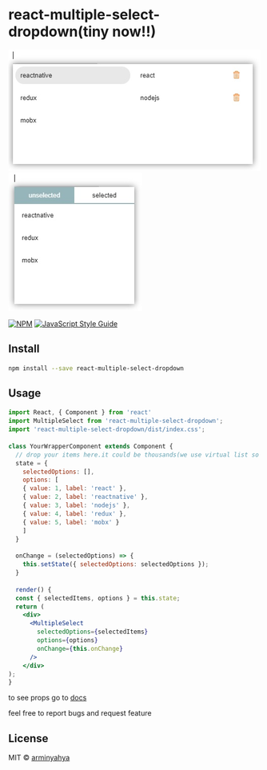 # react-multiple-select-dropdown(tiny now!!)
![](/preview/introduction-1.jpg)
![](/preview/introduction-2.jpg)

[![NPM](https://img.shields.io/npm/v/react-multiple-select-dropdown.svg)](https://www.npmjs.com/package/react-multiple-select-dropdown) [![JavaScript Style Guide](https://img.shields.io/badge/code_style-standard-brightgreen.svg)](https://standardjs.com)

## Install

```bash
npm install --save react-multiple-select-dropdown
```



## Usage
```jsx
import React, { Component } from 'react'
import MultipleSelect from 'react-multiple-select-dropdown';
import 'react-multiple-select-dropdown/dist/index.css';

class YourWrapperComponent extends Component {
  // drop your items here.it could be thousands(we use virtual list so there is no problem)
  state = {
    selectedOptions: [],
    options: [
    { value: 1, label: 'react' },
    { value: 2, label: 'reactnative' },
    { value: 3, label: 'nodejs' },
    { value: 4, label: 'redux' },
    { value: 5, label: 'mobx' }
    ]
  }

  onChange = (selectedOptions) => {
    this.setState({ selectedOptions: selectedOptions });
  }

  render() {
  const { selectedItems, options } = this.state;
  return (
    <div>
      <MultipleSelect
        selectedOptions={selectedItems}
        options={options}
        onChange={this.onChange}
      />
    </div>
);
}
```
to see props go to [docs](https://reactmultipleselectdropdown.netlify.com/docs)

feel free to report bugs and request feature

## License

MIT © [arminyahya](https://github.com/arminyahya)
